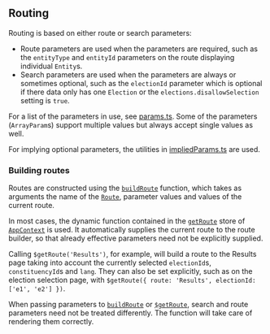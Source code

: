 ## Routing

Routing is based on either route or search parameters:

- Route parameters are used when the parameters are required, such as the `entityType` and `entityId` parameters on the route displaying individual `Entity`s.
- Search parameters are used when the parameters are always or sometimes optional, such as the `electionId` parameter which is optional if there data only has one `Election` or the `elections.disallowSelection` setting is `true`.

For a list of the parameters in use, see [params.ts](../../frontend/src/lib/utils/route/params.ts). Some of the parameters (`ArrayParam`s) support multiple values but always accept single values as well.

For implying optional parameters, the utilities in [impliedParams.ts](../../frontend/src/lib/utils/route/impliedParams.ts) are used.

### Building routes

Routes are constructed using the [`buildRoute`](../../frontend/src/lib/utils/route/buildRoute.ts) function, which takes as arguments the name of the [`Route`](../../frontend/src/lib/utils/route/route.ts), parameter values and values of the current route.

In most cases, the dynamic function contained in the [`getRoute`](../../frontend/src/lib/contexts/app/getRoute.ts) store of [`AppContext`](../../frontend/src/lib/contexts/app/appContext.type.ts) is used. It automatically supplies the current route to the route builder, so that already effective parameters need not be explicitly supplied.

Calling `$getRoute('Results')`, for example, will build a route to the Results page taking into account the currently selected `electionId`s, `constituencyId`s and `lang`. They can also be set explicitly, such as on the election selection page, with `$getRoute({ route: 'Results', electionId: ['e1', 'e2'] })`.

When passing parameters to [`buildRoute`](../../frontend/src/lib/utils/route/buildRoute.ts) or [`$getRoute`](../../frontend/src/lib/contexts/app/getRoute.ts), search and route parameters need not be treated differently. The function will take care of rendering them correctly.
